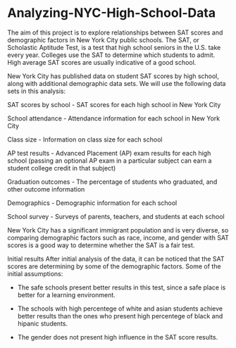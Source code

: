 # Analyzing-NYC-High-School-Data

The aim of this project is to explore relationships between SAT scores and demographic factors in New York City public schools. The SAT, or Scholastic Aptitude Test, is a test that high school seniors in the U.S. take every year. Colleges use the SAT to determine which students to admit. High average SAT scores are usually indicative of a good school.

New York City has published data on student SAT scores by high school, along with additional demographic data sets. We will use the following data sets in this analysis:

SAT scores by school - SAT scores for each high school in New York City

School attendance - Attendance information for each school in New York City

Class size - Information on class size for each school

AP test results - Advanced Placement (AP) exam results for each high school (passing an optional AP exam in a particular subject can earn a student college credit in that subject)

Graduation outcomes - The percentage of students who graduated, and other outcome information

Demographics - Demographic information for each school

School survey - Surveys of parents, teachers, and students at each school

New York City has a significant immigrant population and is very diverse, so comparing demographic factors such as race, income, and gender with SAT scores is a good way to determine whether the SAT is a fair test.

Initial results
After initial analysis of the data, it can be noticed that the SAT scores are determining by some of the demographic factors. Some of the initial assumptions:

 - The safe schools present better results in this test, since a safe place is better for a learning environment.

 - The schools with high percentege of white and asian students achieve better results than the ones who present high percentege of black and hipanic students.

 - The gender does not present high influence in the SAT score results.
